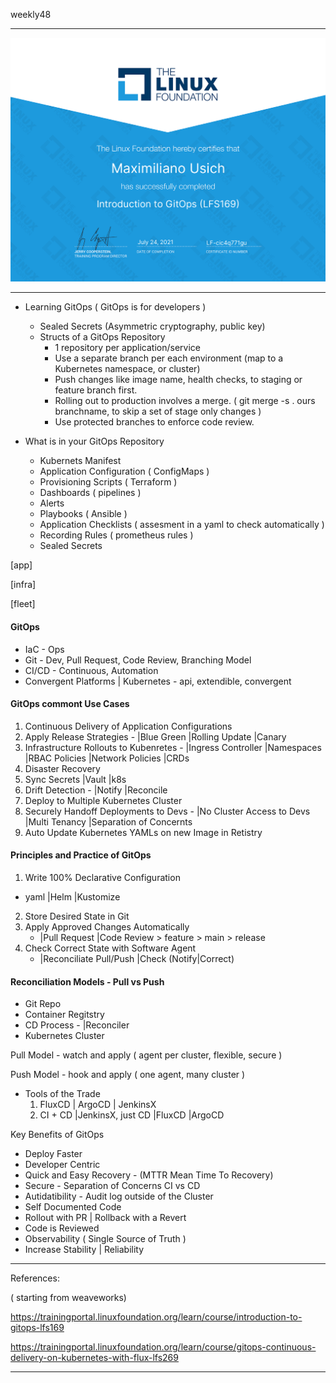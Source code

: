 weekly48

----

[![Introduction to GitOps Certificate, Linux Fundation](https://raw.githubusercontent.com/maximilianou/weekly48/master/share/maximiliano-usich-introduction-to-gitops-lfs169-certificate.png)](https://raw.githubusercontent.com/maximilianou/weekly48/master/share/maximiliano-usich-introduction-to-gitops-lfs169-certificate.png)



----
 - Learning GitOps ( GitOps is for developers )
   - Sealed Secrets (Asymmetric cryptography, public key)
   - Structs of a GitOps Repository
     - 1 repository per application/service
     - Use a separate branch per each environment (map to a Kubernetes namespace, or cluster)
     - Push changes like image name, health checks, to staging or feature branch first.
     - Rolling out to production involves a merge. ( git merge -s . ours branchname, to skip a set of stage only changes )
     - Use protected branches to enforce code review.


 - What is in your GitOps Repository
   - Kubernets Manifest
   - Application Configuration ( ConfigMaps )
   - Provisioning Scripts ( Terraform )
   - Dashboards ( pipelines )
   - Alerts
   - Playbooks ( Ansible )
   - Application Checklists ( assesment in a yaml to check automatically )
   - Recording Rules ( prometheus rules )
   - Sealed Secrets 

 [app]

 [infra]

 [fleet]

#### GitOps

  - IaC - Ops
  - Git - Dev, Pull Request, Code Review, Branching Model
  - CI/CD - Continuous, Automation
  - Convergent Platforms | Kubernetes - api, extendible, convergent

#### GitOps commont Use Cases

  1. Continuous Delivery of Application Configurations
  2. Apply Release Strategies - |Blue Green |Rolling Update |Canary
  3. Infrastructure Rollouts to Kubenretes - |Ingress Controller |Namespaces |RBAC Policies |Network Policies |CRDs
  4. Disaster Recovery
  5. Sync Secrets |Vault |k8s
  6. Drift Detection - |Notify |Reconcile
  7. Deploy to Multiple Kubernetes Cluster
  8. Securely Handoff Deployments to Devs - |No Cluster Access to Devs |Multi Tenancy |Separation of Concernts
  9. Auto Update Kubernetes YAMLs on new Image in Retistry

#### Principles and Practice of GitOps

1. Write 100% Declarative Configuration 
  - yaml  |Helm |Kustomize
2. Store Desired State in Git
3. Apply Approved Changes Automatically 
   - |Pull Request |Code Review > feature > main > release 
4. Check Correct State with Software Agent 
   - |Reconciliate Pull/Push |Check (Notify|Correct)
 
#### Reconciliation Models - Pull vs Push
 - Git Repo
 - Container Regitstry
 - CD Process - |Reconciler
 - Kubernetes Cluster

Pull Model - watch and apply ( agent per cluster, flexible, secure )

Push Model - hook and apply ( one agent, many cluster )

- Tools of the Trade
  1. FluxCD | ArgoCD | JenkinsX
  2. CI + CD |JenkinsX, just CD |FluxCD |ArgoCD 

Key Benefits of GitOps
  - Deploy Faster
  - Developer Centric 
  - Quick and Easy Recovery - (MTTR Mean Time To Recovery)
  - Secure - Separation of Concerns CI vs CD
  - Autidatibility - Audit log outside of the Cluster
  - Self Documented Code
  - Rollout with PR | Rollback with a Revert
  - Code is Reviewed
  - Observability ( Single Source of Truth )
  - Increase Stability | Reliability




----
References:

( starting from weaveworks)

<https://trainingportal.linuxfoundation.org/learn/course/introduction-to-gitops-lfs169>

<https://trainingportal.linuxfoundation.org/learn/course/gitops-continuous-delivery-on-kubernetes-with-flux-lfs269>

---